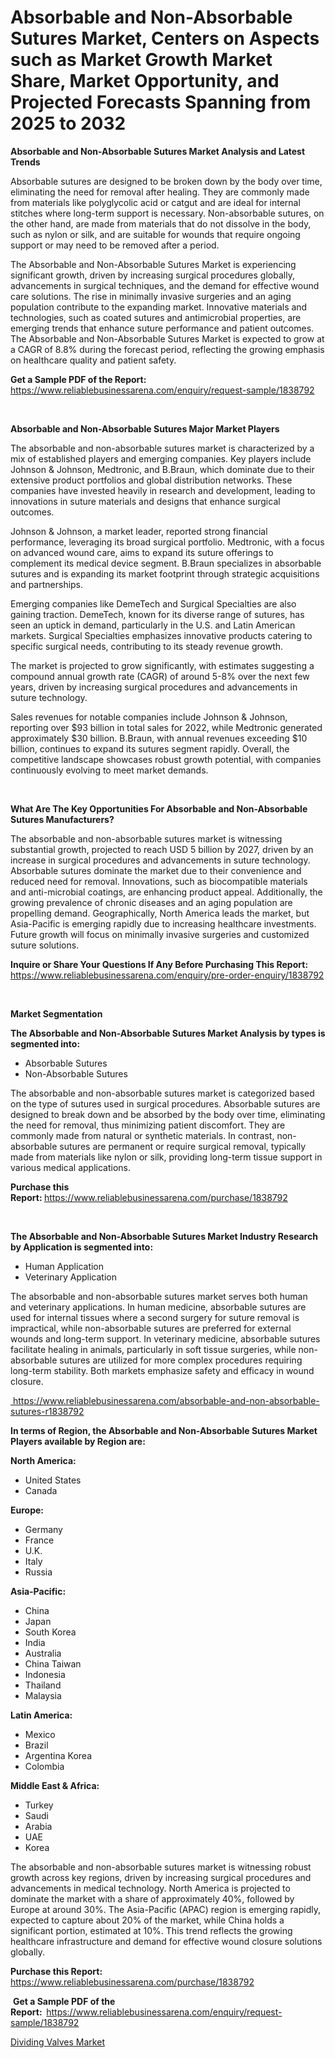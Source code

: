 <p><h1>Absorbable and Non-Absorbable Sutures Market, Centers on Aspects such as Market Growth Market Share, Market Opportunity, and Projected Forecasts Spanning from 2025 to 2032</h1></p><p><strong>Absorbable and Non-Absorbable Sutures Market Analysis and Latest Trends</strong></p>
<p><p>Absorbable sutures are designed to be broken down by the body over time, eliminating the need for removal after healing. They are commonly made from materials like polyglycolic acid or catgut and are ideal for internal stitches where long-term support is necessary. Non-absorbable sutures, on the other hand, are made from materials that do not dissolve in the body, such as nylon or silk, and are suitable for wounds that require ongoing support or may need to be removed after a period.</p><p>The Absorbable and Non-Absorbable Sutures Market is experiencing significant growth, driven by increasing surgical procedures globally, advancements in surgical techniques, and the demand for effective wound care solutions. The rise in minimally invasive surgeries and an aging population contribute to the expanding market. Innovative materials and technologies, such as coated sutures and antimicrobial properties, are emerging trends that enhance suture performance and patient outcomes. The Absorbable and Non-Absorbable Sutures Market is expected to grow at a CAGR of 8.8% during the forecast period, reflecting the growing emphasis on healthcare quality and patient safety.</p></p>
<p><strong>Get a Sample PDF of the Report:&nbsp;</strong> <a href="https://www.reliablebusinessarena.com/enquiry/request-sample/1838792?utm_campaign=3211&utm_medium=2&utm_source=Github&utm_content=ia&utm_term=26032025&utm_id=absorbable-and-non-absorbable-sutures">https://www.reliablebusinessarena.com/enquiry/request-sample/1838792</a></p>
<p>&nbsp;</p>
<p><strong>Absorbable and Non-Absorbable Sutures Major Market Players</strong></p>
<p><p>The absorbable and non-absorbable sutures market is characterized by a mix of established players and emerging companies. Key players include Johnson & Johnson, Medtronic, and B.Braun, which dominate due to their extensive product portfolios and global distribution networks. These companies have invested heavily in research and development, leading to innovations in suture materials and designs that enhance surgical outcomes.</p><p>Johnson & Johnson, a market leader, reported strong financial performance, leveraging its broad surgical portfolio. Medtronic, with a focus on advanced wound care, aims to expand its suture offerings to complement its medical device segment. B.Braun specializes in absorbable sutures and is expanding its market footprint through strategic acquisitions and partnerships.</p><p>Emerging companies like DemeTech and Surgical Specialties are also gaining traction. DemeTech, known for its diverse range of sutures, has seen an uptick in demand, particularly in the U.S. and Latin American markets. Surgical Specialties emphasizes innovative products catering to specific surgical needs, contributing to its steady revenue growth.</p><p>The market is projected to grow significantly, with estimates suggesting a compound annual growth rate (CAGR) of around 5-8% over the next few years, driven by increasing surgical procedures and advancements in suture technology.</p><p>Sales revenues for notable companies include Johnson & Johnson, reporting over $93 billion in total sales for 2022, while Medtronic generated approximately $30 billion. B.Braun, with annual revenues exceeding $10 billion, continues to expand its sutures segment rapidly. Overall, the competitive landscape showcases robust growth potential, with companies continuously evolving to meet market demands.</p></p>
<p>&nbsp;</p>
<p><strong>What Are The Key Opportunities For Absorbable and Non-Absorbable Sutures Manufacturers?</strong></p>
<p><p>The absorbable and non-absorbable sutures market is witnessing substantial growth, projected to reach USD 5 billion by 2027, driven by an increase in surgical procedures and advancements in suture technology. Absorbable sutures dominate the market due to their convenience and reduced need for removal. Innovations, such as biocompatible materials and anti-microbial coatings, are enhancing product appeal. Additionally, the growing prevalence of chronic diseases and an aging population are propelling demand. Geographically, North America leads the market, but Asia-Pacific is emerging rapidly due to increasing healthcare investments. Future growth will focus on minimally invasive surgeries and customized suture solutions.</p></p>
<p><strong>Inquire or Share Your Questions If Any Before Purchasing This Report:</strong> <a href="https://www.reliablebusinessarena.com/enquiry/pre-order-enquiry/1838792?utm_campaign=3211&utm_medium=2&utm_source=Github&utm_content=ia&utm_term=26032025&utm_id=absorbable-and-non-absorbable-sutures">https://www.reliablebusinessarena.com/enquiry/pre-order-enquiry/1838792</a></p>
<p>&nbsp;</p>
<p><strong>Market Segmentation</strong></p>
<p><strong>The Absorbable and Non-Absorbable Sutures Market Analysis by types is segmented into:</strong></p>
<p><ul><li>Absorbable Sutures</li><li>Non-Absorbable Sutures</li></ul></p>
<p><p>The absorbable and non-absorbable sutures market is categorized based on the type of sutures used in surgical procedures. Absorbable sutures are designed to break down and be absorbed by the body over time, eliminating the need for removal, thus minimizing patient discomfort. They are commonly made from natural or synthetic materials. In contrast, non-absorbable sutures are permanent or require surgical removal, typically made from materials like nylon or silk, providing long-term tissue support in various medical applications.</p></p>
<p><strong>Purchase this Report:&nbsp;</strong><a href="https://www.reliablebusinessarena.com/purchase/1838792?utm_campaign=3211&utm_medium=2&utm_source=Github&utm_content=ia&utm_term=26032025&utm_id=absorbable-and-non-absorbable-sutures">https://www.reliablebusinessarena.com/purchase/1838792</a></p>
<p>&nbsp;</p>
<p><strong>The Absorbable and Non-Absorbable Sutures Market Industry Research by Application is segmented into:</strong></p>
<p><ul><li>Human Application</li><li>Veterinary Application</li></ul></p>
<p><p>The absorbable and non-absorbable sutures market serves both human and veterinary applications. In human medicine, absorbable sutures are used for internal tissues where a second surgery for suture removal is impractical, while non-absorbable sutures are preferred for external wounds and long-term support. In veterinary medicine, absorbable sutures facilitate healing in animals, particularly in soft tissue surgeries, while non-absorbable sutures are utilized for more complex procedures requiring long-term stability. Both markets emphasize safety and efficacy in wound closure.</p></p>
<p><a href="https://www.reliablebusinessarena.com/absorbable-and-non-absorbable-sutures-r1838792?utm_campaign=3211&utm_medium=2&utm_source=Github&utm_content=ia&utm_term=26032025&utm_id=absorbable-and-non-absorbable-sutures">&nbsp;https://www.reliablebusinessarena.com/absorbable-and-non-absorbable-sutures-r1838792</a></p>
<p><strong>In terms of Region, the Absorbable and Non-Absorbable Sutures Market Players available by Region are:</strong></p>
<p>
    <p> <strong> North America: </strong>
        <ul>
            <li>United States</li>
            <li>Canada</li>
        </ul>
        </p> 
    <p> <strong> Europe: </strong>
        <ul>
            <li>Germany</li>
            <li>France</li>
            <li>U.K.</li>
            <li>Italy</li>
            <li>Russia</li>
        </ul>
        </p> 
    <p> <strong> Asia-Pacific: </strong>
        <ul>
            <li>China</li>
            <li>Japan</li>
            <li>South Korea</li>
            <li>India</li>
            <li>Australia</li>
            <li>China Taiwan</li>
            <li>Indonesia</li>
            <li>Thailand</li>
            <li>Malaysia</li>
        </ul>
        </p> 
    <p> <strong> Latin America: </strong>
        <ul>
            <li>Mexico</li>
            <li>Brazil</li>
            <li>Argentina Korea</li>
            <li>Colombia</li>
        </ul>
        </p> 
    <p> <strong> Middle East & Africa: </strong>
        <ul>
            <li>Turkey</li>
            <li>Saudi</li>
            <li>Arabia</li>
            <li>UAE</li>
            <li>Korea</li>
        </ul>
    </p>
    </p>
<p><p>The absorbable and non-absorbable sutures market is witnessing robust growth across key regions, driven by increasing surgical procedures and advancements in medical technology. North America is projected to dominate the market with a share of approximately 40%, followed by Europe at around 30%. The Asia-Pacific (APAC) region is emerging rapidly, expected to capture about 20% of the market, while China holds a significant portion, estimated at 10%. This trend reflects the growing healthcare infrastructure and demand for effective wound closure solutions globally.</p></p>
<p><strong>Purchase this Report: </strong><a href="https://www.reliablebusinessarena.com/purchase/1838792?utm_campaign=3211&utm_medium=2&utm_source=Github&utm_content=ia&utm_term=26032025&utm_id=absorbable-and-non-absorbable-sutures">https://www.reliablebusinessarena.com/purchase/1838792</a></p>
<p>&nbsp;<strong>Get a Sample PDF of the Report:&nbsp;&nbsp;</strong><a href="https://www.reliablebusinessarena.com/enquiry/request-sample/1838792?utm_campaign=3211&utm_medium=2&utm_source=Github&utm_content=ia&utm_term=26032025&utm_id=absorbable-and-non-absorbable-sutures">https://www.reliablebusinessarena.com/enquiry/request-sample/1838792</a></p>
<p><strong></strong></p>
<p><p><a href="https://github.com/haagarocapmj/Market-Research-Report-List-1/blob/main/dividing-valves-market.md?utm_campaign=3211&utm_medium=2&utm_source=Github&utm_content=ia&utm_term=26032025&utm_id=absorbable-and-non-absorbable-sutures">Dividing Valves Market</a></p></p>
